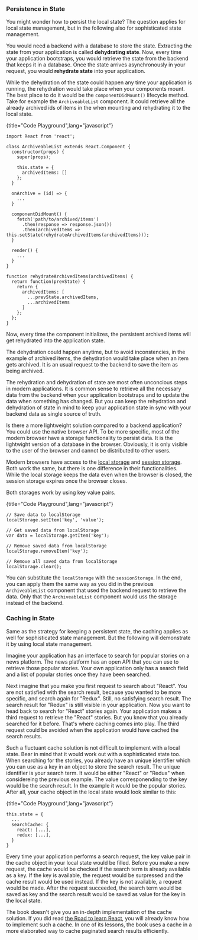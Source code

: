 ### Persistence in State

You might wonder how to persist the local state? The question applies for local state management, but in the following also for sophisticated state management.

You would need a backend with a database to store the state. Extracting the state from your application is called **dehydrating state**. Now, every time your application bootstraps, you would retrieve the state from the backend that keeps it in a database. Once the state arrives asynchronously in your request, you would **rehydrate state** into your application.

While the dehydration of the state could happen any time your application is running, the rehydration would take place when your components mount. The best place to do it would be the `componentDidMount()` lifecycle method. Take for example the `ArchiveableList` component. It could retrieve all the already archived ids of items in the when mounting and rehydrating it to the local state.

{title="Code Playground",lang="javascript"}
~~~~~~~~
import React from 'react';

class ArchiveableList extends React.Component {
  constructor(props) {
    super(props);

    this.state = {
      archivedItems: []
    };
  }

  onArchive = (id) => {
    ...
  }

  componentDidMount() {
    fetch('path/to/archived/items')
      .then(response => response.json())
      .then(archivedItems => this.setState(rehydrateArchivedItems(archivedItems)));
  }

  render() {
    ...
  }
}

function rehydrateArchivedItems(archivedItems) {
  return function(prevState) {
    return {
      archivedItems: [
        ...prevState.archivedItems,
        ...archivedItems
      ]
    };
  };
}
~~~~~~~~

Now, every time the component initializes, the persistent archived items will get rehydrated into the application state.

The dehydration could happen anytime, but to avoid inconstencies, in the example of archived items, the dehydration would take place when an item gets archived. It is an usual request to the backend to save the item as being archived.

The rehydration and dehydration of state are most often unconcious steps in modern applications. It is common sense to retrieve all the necessary data from the backend when your application bootstraps and to update the data when something has changed. But you can keep the rehydration and dehydration of state in mind to keep your application state in sync with your backend data as single source of truth.

Is there a more lightweight solution compared to a backend application? You could use the native browser API. To be more specific, most of the modern browser have a storage functionality to persist data. It is the lightwight version of a database in the browser. Obviously, it is only visible to the user of the browser and cannot be distributed to other users.

Modern browsers have access to the [local storage](https://developer.mozilla.org/en/docs/Web/API/Window/localStorage) and [session storage](https://developer.mozilla.org/en/docs/Web/API/Window/sessionStorage). Both work the same, but there is one difference in their functionalities. While the local storage keeps the data even when the browser is closed, the session storage expires once the browser closes.

Both storages work by using key value pairs.

{title="Code Playground",lang="javascript"}
~~~~~~~~
// Save data to localStorage
localStorage.setItem('key', 'value');

// Get saved data from localStorage
var data = localStorage.getItem('key');

// Remove saved data from localStorage
localStorage.removeItem('key');

// Remove all saved data from localStorage
localStorage.clear();
~~~~~~~~

You can substitute the `localStorage` with the `sessionStorage`. In the end, you can apply them the same way as you did in the previous `ArchiveableList` component that used the backend request to retrieve the data. Only that the `ArchiveableList` component would uss the storage instead of the backend.

### Caching in State

Same as the strategy for keeping a persistent state, the caching applies as well for sophisticated state management. But the following will demonstrate it by using local state management.

Imagine your application has an interface to search for popular stories on a news platform. The news platform has an open API that you can use to retrieve those popular stories. Your own application only has a search field and a list of popular stories once they have been searched.

Next imagine that you make you first request to search about "React". You are not satisfied with the search result, because you wanted to be more specific, and search again for "Redux". Still, no satisfying search result. The search result for "Redux" is still visible in your application. Now you want to head back to search for "React" stories again. Your application makes a third request to retrieve the "React" stories. But you know that you already searched for it before. That's where caching comes into play. The third request could be avoided when the application would have cached the search results.

Such a fluctuant cache solution is not difficult to implement with a local state. Bear in mind that it would work out with a sophisticated state too. When searching for the stories, you already have an unique identifier which you can use as a key in an object to store the search result. The unique identifier is your search term. It would be either "React" or "Redux" when considereing the previous example. The value corresponending to the key would be the search result. In the example it would be the popular stories. After all, your cache object in the local state would look similar to this:

{title="Code Playground",lang="javascript"}
~~~~~~~~
this.state = {
  ...
  searchCache: {
    react: [...],
    redux: [...],
  }
}
~~~~~~~~

Every time your application performs a search request, the key value pair in the cache object in your local state would be filled. Before you make a new request, the cache would be checked if the search term is already available as a key. If the key is available, the request would be surpressed and the cache result would be used instead. If the key is not available, a request would be made. After the request succeeded, the search term would be saved as key and the search result would be saved as value for the key in the local state.

The book doesn't give you an in-depth implementation of the cache solution. If you did read [the Road to learn React](https://www.robinwieruch.de/the-road-to-learn-react/), you will already know how to implement such a cache. In one of its lessons, the book uses a cache in a more elaborated way to cache paginated search results efficiently.
